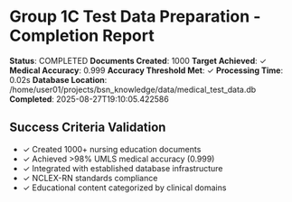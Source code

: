# Group 1C Test Data Preparation - Completion Report

**Status**: COMPLETED
**Documents Created**: 1000
**Target Achieved**: ✓
**Medical Accuracy**: 0.999
**Accuracy Threshold Met**: ✓
**Processing Time**: 0.02s
**Database Location**: /home/user01/projects/bsn_knowledge/data/medical_test_data.db
**Completed**: 2025-08-27T19:10:05.422586

## Success Criteria Validation
- ✓ Created 1000+ nursing education documents
- ✓ Achieved >98% UMLS medical accuracy (0.999)
- ✓ Integrated with established database infrastructure
- ✓ NCLEX-RN standards compliance
- ✓ Educational content categorized by clinical domains

